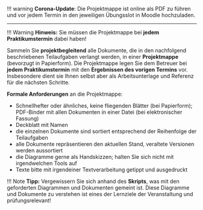 
!!! warning
    **Corona-Update**: Die Projektmappe ist online als PDF zu führen und vor jedem Termin in den jeweiligen Übungsslot in Moodle hochzuladen. 

----

!!! Warning
    **Hinweis:** Sie müssen die Projektmappe bei **jedem Praktikumstermin** dabei haben!

Sammeln Sie **projektbegleitend** alle Dokumente, die in den nachfolgend beschriebenen Teilaufgaben verlangt werden, in einer **Projektmappe** (bevorzugt in Papierform). Die Projektmappe legen Sie dem Betreuer bei **jedem Praktikumstermin** mit den **Ergebnissen des vorigen Termins** vor. Insbesondere dient sie Ihnen selbst aber als Arbeitsunterlage und Referenz für die nächsten Schritte. 

**Formale Anforderungen** an die Projektmappe:

* Schnellhefter oder ähnliches, keine fliegenden Blätter (bei Papierform); PDF-Binder mit allen Dokumenten in einer Datei (bei elektronischer Fassung)
* Deckblatt mit Namen
* die einzelnen Dokumente sind sortiert entsprechend der Reihenfolge der Teilaufgaben
* alle Dokumente repräsentieren den aktuellen Stand, veraltete Versionen werden aussortiert
* die Diagramme gerne als Handskizzen; halten Sie sich nicht mit irgendwelchen Tools auf
* Texte bitte mit irgendeiner Textverarbeitung getippt und ausgedruckt

!!! Note
    **Tipp:** Vergewissern Sie sich anhand des **Skripts**, was mit den geforderten Diagrammen und Dokumenten gemeint ist. Diese Diagramme und Dokumente zu verstehen ist eines der Lernziele der Veranstaltung und prüfungsrelevant!